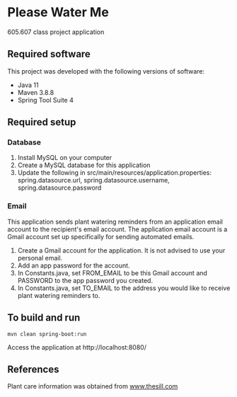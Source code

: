 # Please Water Me

605.607 class project application

## Required software

This project was developed with the following versions of software:

- Java 11
- Maven 3.8.8
- Spring Tool Suite 4

## Required setup

### Database

1. Install MySQL on your computer
1. Create a MySQL database for this application
1. Update the following in src/main/resources/application.properties: spring.datasource.url, spring.datasource.username, spring.datasource.password

### Email

This application sends plant watering reminders from an application email account to the recipient's email account. The application email account is a Gmail account set up specifically for sending automated emails.

1. Create a Gmail account for the application. It is not advised to use your personal email.
1. Add an app password for the account.
1. In Constants.java, set FROM_EMAIL to be this Gmail account and PASSWORD to the app password you created.
1. In Constants.java, set TO_EMAIL to the address you would like to receive plant watering reminders to.

## To build and run

`mvn clean spring-boot:run`

Access the application at http://localhost:8080/

## References

Plant care information was obtained from www.thesill.com
